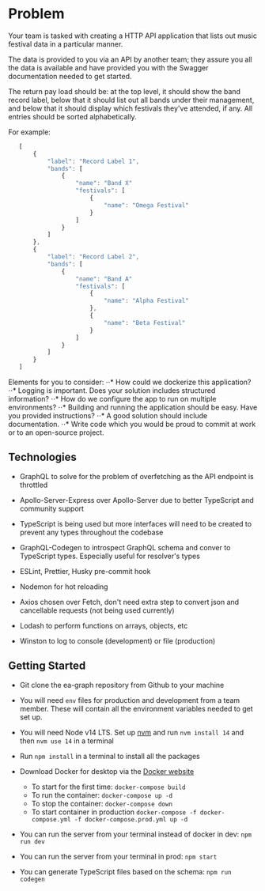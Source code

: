 # Problem

Your team is tasked with creating a HTTP API application that lists out music festival data in a particular manner.

The data is provided to you via an API by another team; they assure you all the data is available and have provided you with the Swagger documentation needed to get started.

The return pay load should be: at the top level, it should show the band record label, below that it should list out all bands under their management, and below that it should display which festivals they've attended, if any. All entries should be sorted alphabetically.

For example:
```javascript
   [
       {
           "label": "Record Label 1",
           "bands": [
               {
                   "name": "Band X"
                   "festivals": [
                       {
                           "name": "Omega Festival"
                       }
                   ]
               }
           ]
       },
       {
           "label": "Record Label 2",
           "bands": [
               {
                   "name": "Band A"
                   "festivals": [
                       {
                           "name": "Alpha Festival"
                       },
                       {
                           "name": "Beta Festival"
                       }
                   ]
               }
           ]
       }
   ]
```
   
Elements for you to consider:
⋅⋅* How could we dockerize this application?
⋅⋅* Logging is important. Does your solution includes structured information?
⋅⋅* How do we configure the app to run on multiple environments?
⋅⋅* Building and running the application should be easy. Have you provided instructions?
⋅⋅* A good solution should include documentation.
⋅⋅* Write code which you would be proud to commit at work or to an open-source project.


## Technologies

- GraphQL to solve for the problem of overfetching as the API endpoint is throttled

- Apollo-Server-Express over Apollo-Server due to better TypeScript and community support

- TypeScript is being used but more interfaces will need to be created to prevent any types throughout the codebase

- GraphQL-Codegen to introspect GraphQL schema and conver to TypeScript types. Especially useful for resolver's types

- ESLint, Prettier, Husky pre-commit hook

- Nodemon for hot reloading

- Axios chosen over Fetch, don't need extra step to convert json and cancellable requests (not being used currently)

- Lodash to perform functions on arrays, objects, etc

- Winston to log to console (development) or file (production)


## Getting Started

- Git clone the ea-graph repository from Github to your machine

- You will need `env` files for production and development from a team member. These will contain all the environment variables needed to get set up. 

- You will need Node v14 LTS. Set up [nvm](https://github.com/nvm-sh/nvm) and run `nvm install 14` and then `nvm use 14` in a terminal

- Run `npm install` in a terminal to install all the packages

- Download Docker for desktop via the [Docker website](https://www.docker.com/products/docker-desktop)

    - To start for the first time: `docker-compose build`
    - To run the container: `docker-compose up -d`
    - To stop the container: `docker-compose down`
    - To start container in production `docker-compose -f docker-compose.yml -f docker-compose.prod.yml up -d`

- You can run the server from your terminal instead of docker in dev: `npm run dev`

- You can run the server from your terminal in prod: `npm start`

- You can generate TypeScript files based on the schema: `npm run codegen`
